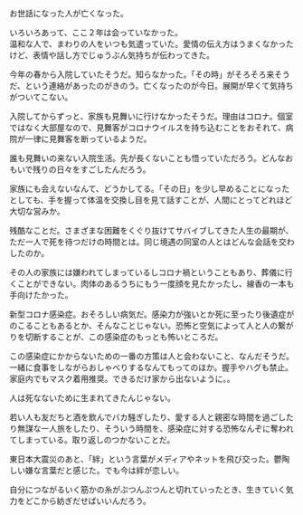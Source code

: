 お世話になった人が亡くなった。

いろいろあって、ここ２年は会っていなかった。  
温和な人で、まわりの人をいつも気遣っていた。愛情の伝え方はうまくなかったけど、表情や話し方でじゅうぶん気持ちが伝わってきた。

今年の春から入院していたそうだ。知らなかった。「その時」がそろそろ来そうだ、という連絡があったのがきのう。亡くなったのが今日。展開が早くて気持ちがついてこない。

入院してからずっと、家族も見舞いに行けなかったそうだ。理由はコロナ。個室ではなく大部屋なので、見舞客がコロナウイルスを持ち込むことをおそれて、病院が一律に見舞客を断っているようだ。

誰も見舞いの来ない入院生活。先が長くないことも悟っていただろう。どんなおもいで残りの日々をすごしたんだろう。

家族にも会えないなんて、どうかしてる。「その日」を少し早めることになったとしても、手を握って体温を交換し目を見て話すことが、人間にとってどれほど大切な営みか。

残酷なことだ。さまざまな困難をくぐり抜けてサバイブしてきた人生の最期が、ただ一人で死を待つだけの時間とは。同じ境遇の同室の人とはどんな会話を交わしたのか。

その人の家族には嫌われてしまっているしコロナ禍ということもあり、葬儀に行くことができない。肉体のあるうちにもう一度顔を見たかったし、線香の一本も手向けたかった。

新型コロナ感染症。おそろしい病気だ。感染力が強いとか死に至ったり後遺症がのこることもあるとか、そんなことじゃない。恐怖と空気によって人と人の繋がりを切断することが、この感染症のもっとも怖いところだ。

この感染症にかからないための一番の方策は人と会わないこと、なんだそうだ。一緒に食事をしながらおしゃべりするなんてもってのほか。握手やハグも禁止。家庭内でもマスク着用推奨。できるだけ家から出ないように。。

人は死なないために生まれてきたんじゃない。

若い人も友だちと酒を飲んでバカ騒ぎしたり、愛する人と親密な時間を過ごしたり無謀な一人旅をしたり、そういう時間を、感染症に対する恐怖なんぞに奪われてしまっている。取り返しのつかないことだ。

東日本大震災のあと、「絆」という言葉がメディアやネットを飛び交った。鬱陶しい嫌な言葉だと感じた。でも今は絆が恋しい。

自分につながるいく筋かの糸がぷつんぷつんと切れていったとき、生きていく気力をどこから紡ぎだせばいいんだろう。
